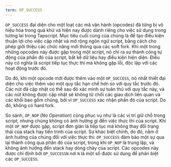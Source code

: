 ```yaml
---
term: OP_SUCCESS
---
```


`OP_SUCCESS` đại diện cho một loạt các mã vận hành (opcodes) đã từng bị vô hiệu hóa trong quá khứ và hiện nay được dành riêng cho việc sử dụng trong tương lai trong Tapscript. Mục tiêu cuối cùng của chúng là để tạo điều kiện thuận lợi cho việc cập nhật và mở rộng ngôn ngữ script, bằng cách cho phép giới thiệu các chức năng mới thông qua các soft fork. Khi một trong những opcodes này được gặp trong một script, nó chỉ ra sự thành công tự động của phần đó của script, bất kể dữ liệu hay điều kiện hiện diện. Điều này có nghĩa là script tiếp tục thực thi mà không gặp lỗi, độc lập với các hoạt động trước đó.

Do đó, khi một opcode mới được thêm vào một `OP_SUCCESS`, nó nhất thiết đại diện cho việc thêm vào một quy tắc hạn chế hơn so với quy tắc trước đó. Các nút đã cập nhật có thể sau đó xác minh sự tuân thủ với quy tắc này, và các nút không được cập nhật sẽ không từ chối các giao dịch liên quan và các khối bao gồm chúng, bởi vì `OP_SUCCESS` xác nhận phần đó của script. Do đó, không có hard fork.

So sánh, `OP_NOP` (*No Operation*) cũng phục vụ như là các vị trí giữ chỗ trong script, nhưng chúng không có ảnh hưởng gì đến việc thực thi của script. Khi một `OP_NOP` được gặp, script đơn giản là tiếp tục mà không thay đổi trạng thái của stack hay tiến trình của script. Sự khác biệt chính, do đó, nằm ở ảnh hưởng của chúng đối với việc thực thi: `OP_SUCCESS` đảm bảo một sự qua lại thành công qua phần đó của script, trong khi `OP_NOP` là trung lập, và không ảnh hưởng đến stack hay dòng chảy của script. Các opcodes này được chỉ định bởi `OP_SUCCESSN` nơi `N` là một số được sử dụng để phân biệt các `OP_SUCCESS`.
